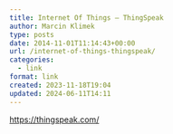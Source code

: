 ```yaml
---
title: Internet Of Things – ThingSpeak
author: Marcin Klimek
type: posts
date: 2014-11-01T11:14:43+00:00
url: /internet-of-things-thingspeak/
categories:
  - link
format: link
created: 2023-11-18T19:04
updated: 2024-06-11T14:11
---
```

<p dir="ltr">
  <a href="https://thingspeak.com/"><a href="https://thingspeak.com/" >https://thingspeak.com/</a></a>
</p>